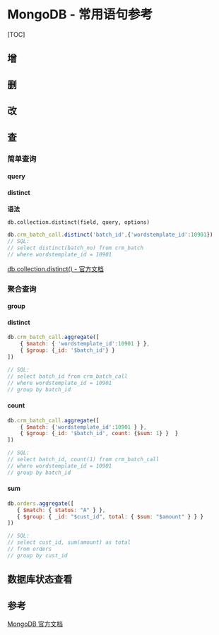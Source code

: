 # MongoDB - 常用语句参考

[TOC]



## 增



## 删



## 改



## 查

### 简单查询



#### query



#### distinct

**语法**

`db.collection.distinct(field, query, options)`

```js
db.crm_batch_call.distinct('batch_id',{'wordstemplate_id':10901})
// SQL:
// select distinct(batch_no) from crm_batch
// where wordstemplate_id = 10901
```

[db.collection.distinct() - 官方文档](https://docs.mongodb.com/manual/reference/method/db.collection.distinct/index.html#db-collection-distinct)



### 聚合查询



#### group



#### distinct

```js
db.crm_batch_call.aggregate([
    { $match: { 'wordstemplate_id':10901 } },
    { $group: {_id: '$batch_id'} }
])

// SQL:
// select batch_id from crm_batch_call
// where wordstemplate_id = 10901
// group by batch_id
```



#### count

```js
db.crm_batch_call.aggregate([
    { $match: {'wordstemplate_id':10901 } },
    { $group: {_id: '$batch_id', count: {$sum: 1} }  }
])

// SQL: 
// select batch_id, count(1) from crm_batch_call
// where wordstemplate_id = 10901
// group by batch_id
```



#### sum

```js
db.orders.aggregate([
   { $match: { status: "A" } },
   { $group: { _id: "$cust_id", total: { $sum: "$amount" } } }
])

// SQL:
// select cust_id, sum(amount) as total 
// from orders
// group by cust_id
```



## 数据库状态查看





## 参考

[MongoDB 官方文档](https://docs.mongodb.com/manual/introduction/)
